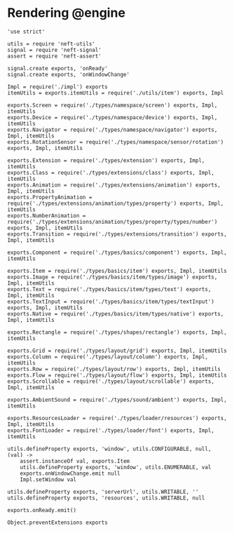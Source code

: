 Rendering @engine
=================

	'use strict'

	utils = require 'neft-utils'
	signal = require 'neft-signal'
	assert = require 'neft-assert'

	signal.create exports, 'onReady'
	signal.create exports, 'onWindowChange'

	Impl = require('./impl') exports
	itemUtils = exports.itemUtils = require('./utils/item') exports, Impl

	exports.Screen = require('./types/namespace/screen') exports, Impl, itemUtils
	exports.Device = require('./types/namespace/device') exports, Impl, itemUtils
	exports.Navigator = require('./types/namespace/navigator') exports, Impl, itemUtils
	exports.RotationSensor = require('./types/namespace/sensor/rotation') exports, Impl, itemUtils

	exports.Extension = require('./types/extension') exports, Impl, itemUtils
	exports.Class = require('./types/extensions/class') exports, Impl, itemUtils
	exports.Animation = require('./types/extensions/animation') exports, Impl, itemUtils
	exports.PropertyAnimation = require('./types/extensions/animation/types/property') exports, Impl, itemUtils
	exports.NumberAnimation = require('./types/extensions/animation/types/property/types/number') exports, Impl, itemUtils
	exports.Transition = require('./types/extensions/transition') exports, Impl, itemUtils

	exports.Component = require('./types/basics/component') exports, Impl, itemUtils

	exports.Item = require('./types/basics/item') exports, Impl, itemUtils
	exports.Image = require('./types/basics/item/types/image') exports, Impl, itemUtils
	exports.Text = require('./types/basics/item/types/text') exports, Impl, itemUtils
	exports.TextInput = require('./types/basics/item/types/textInput') exports, Impl, itemUtils
	exports.Native = require('./types/basics/item/types/native') exports, Impl, itemUtils

	exports.Rectangle = require('./types/shapes/rectangle') exports, Impl, itemUtils

	exports.Grid = require('./types/layout/grid') exports, Impl, itemUtils
	exports.Column = require('./types/layout/column') exports, Impl, itemUtils
	exports.Row = require('./types/layout/row') exports, Impl, itemUtils
	exports.Flow = require('./types/layout/flow') exports, Impl, itemUtils
	exports.Scrollable = require('./types/layout/scrollable') exports, Impl, itemUtils

	exports.AmbientSound = require('./types/sound/ambient') exports, Impl, itemUtils

	exports.ResourcesLoader = require('./types/loader/resources') exports, Impl, itemUtils
	exports.FontLoader = require('./types/loader/font') exports, Impl, itemUtils

	utils.defineProperty exports, 'window', utils.CONFIGURABLE, null, (val) ->
		assert.instanceOf val, exports.Item
		utils.defineProperty exports, 'window', utils.ENUMERABLE, val
		exports.onWindowChange.emit null
		Impl.setWindow val

	utils.defineProperty exports, 'serverUrl', utils.WRITABLE, ''
	utils.defineProperty exports, 'resources', utils.WRITABLE, null

	exports.onReady.emit()

	Object.preventExtensions exports
